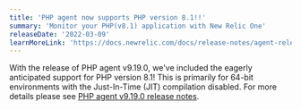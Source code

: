 ```yaml
---
title: 'PHP agent now supports PHP version 8.1!!'
summary: 'Monitor your PHP(v8.1) application with New Relic One'
releaseDate: '2022-03-09'
learnMoreLink: 'https://docs.newrelic.com/docs/release-notes/agent-release-notes/php-release-notes/'
---
```


With the release of PHP agent v9.19.0, we've included the eagerly anticipated support for PHP version 8.1! This is primarily for 64-bit environments with the Just-In-Time (JIT) compilation disabled. For more details please see [PHP agent v9.19.0 release notes](/docs/release-notes/agent-release-notes/php-release-notes/php-agent-9190304/).
